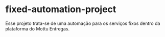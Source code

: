 # fixed-automation-project
Esse projeto trata-se de uma automação para os serviços fixos dentro da plataforma do Mottu Entregas.
